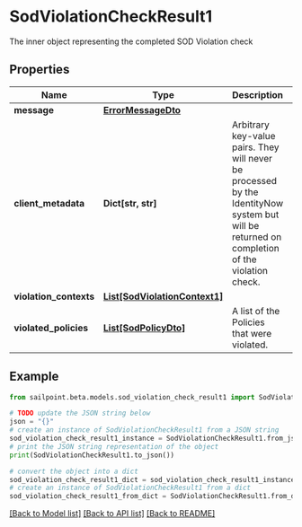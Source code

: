 # SodViolationCheckResult1

The inner object representing the completed SOD Violation check

## Properties

Name | Type | Description | Notes
------------ | ------------- | ------------- | -------------
**message** | [**ErrorMessageDto**](ErrorMessageDto.md) |  | [optional] 
**client_metadata** | **Dict[str, str]** | Arbitrary key-value pairs. They will never be processed by the IdentityNow system but will be returned on completion of the violation check. | [optional] 
**violation_contexts** | [**List[SodViolationContext1]**](SodViolationContext1.md) |  | [optional] 
**violated_policies** | [**List[SodPolicyDto]**](SodPolicyDto.md) | A list of the Policies that were violated. | [optional] 

## Example

```python
from sailpoint.beta.models.sod_violation_check_result1 import SodViolationCheckResult1

# TODO update the JSON string below
json = "{}"
# create an instance of SodViolationCheckResult1 from a JSON string
sod_violation_check_result1_instance = SodViolationCheckResult1.from_json(json)
# print the JSON string representation of the object
print(SodViolationCheckResult1.to_json())

# convert the object into a dict
sod_violation_check_result1_dict = sod_violation_check_result1_instance.to_dict()
# create an instance of SodViolationCheckResult1 from a dict
sod_violation_check_result1_from_dict = SodViolationCheckResult1.from_dict(sod_violation_check_result1_dict)
```
[[Back to Model list]](../README.md#documentation-for-models) [[Back to API list]](../README.md#documentation-for-api-endpoints) [[Back to README]](../README.md)


